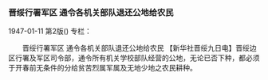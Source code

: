 ### 晋绥行署军区  通令各机关部队退还公地给农民

1947-01-11
第2版()
专栏：

　　晋绥行署军区
    通令各机关部队退还公地给农民
    【新华社晋绥九日电】晋绥边区行署及军区司令部，通令所有机关学校部队经营的公地，无论已否下种，都必须于开春前无条件的分给贫苦烈属军属及无地少地之农民耕种。

